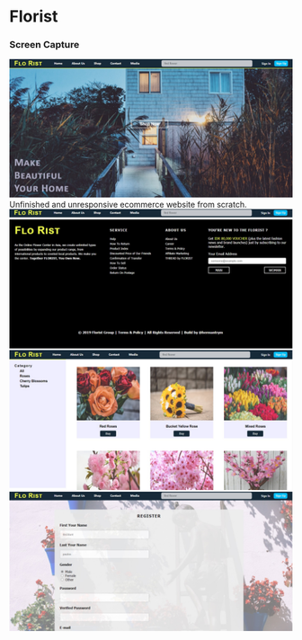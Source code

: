 # Florist
### Screen Capture
![florist website](/img/capture0.jpg "landing page")
Unfinished and unresponsive ecommerce website from scratch.
![florist website](/img/capture1.jpg "footer")
![florist website](/img/capture2.jpg "shop page")
![florist website](/img/capture3.jpg "register page")
